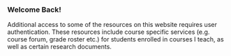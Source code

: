 ### Welcome Back!
Additional access to some of the resources on this website requires user authentication.
These resources include course specific services (e.g. course forum, grade roster etc.) for students enrolled in courses I teach, as well as certain research documents.
